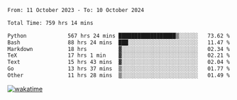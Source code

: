 <!--START_SECTION:waka-->

```txt
From: 11 October 2023 - To: 10 October 2024

Total Time: 759 hrs 14 mins

Python             567 hrs 24 mins ██████████████████▒░░░░░░   73.62 %
Bash               88 hrs 24 mins  ███░░░░░░░░░░░░░░░░░░░░░░   11.47 %
Markdown           18 hrs          ▓░░░░░░░░░░░░░░░░░░░░░░░░   02.34 %
TeX                17 hrs 1 min    ▓░░░░░░░░░░░░░░░░░░░░░░░░   02.21 %
Text               15 hrs 43 mins  ▓░░░░░░░░░░░░░░░░░░░░░░░░   02.04 %
Go                 13 hrs 37 mins  ▒░░░░░░░░░░░░░░░░░░░░░░░░   01.77 %
Other              11 hrs 28 mins  ▒░░░░░░░░░░░░░░░░░░░░░░░░   01.49 %
```

<!--END_SECTION:waka-->
[![wakatime](https://wakatime.com/badge/user/5f89a63a-5294-4958-ad30-2b3455e63f2a.svg)](https://wakatime.com/@5f89a63a-5294-4958-ad30-2b3455e63f2a)
